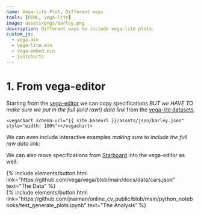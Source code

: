```yaml
---
name: Vega-lite Plot, Different ways
tools: [HTML, vega-lite]
image: assets/pngs/barley.png
description: Different ways to include vega-lite plots.
custom_js:
  - vega.min
  - vega-lite.min
  - vega-embed.min
  - justcharts
---
```



# 1. From vega-editor


Starting from the [vega-editor](https://vega.github.io/editor) we can copy specifications *BUT we HAVE TO make sure we put in the full (and raw!) data link* from the [vega-lite datasets](https://github.com/vega/vega-datasets/tree/master/data). 

```
<vegachart schema-url="{{ site.baseurl }}/assets/json/barley.json" style="width: 100%"></vegachart>
```

<vegachart schema-url="{{ site.baseurl }}/assets/json/barley.json" style="width: 100%"></vegachart>

We can even include interactive examples *making sure to include the full raw data link*:

<vegachart schema-url="{{ site.baseurl }}/assets/json/unemploy.json" style="width: 100%"></vegachart>

We can also move specifications from [Starboard](https://starboard.gg/nb/nDgjr30) into the vega-editor as well:

<vegachart schema-url="{{ site.baseurl }}/assets/json/fromstarboard.json" style="width: 100%"></vegachart>



<!-- these are written in a combo of html and liquid --> 

<div class="left">
{% include elements/button.html link="https://github.com/vega/vega/blob/main/docs/data/cars.json" text="The Data" %}
</div>

<div class="right">
{% include elements/button.html link="https://github.com/jnaiman/online_cv_public/blob/main/python_notebooks/test_generate_plots.ipynb" text="The Analysis" %}
</div>


